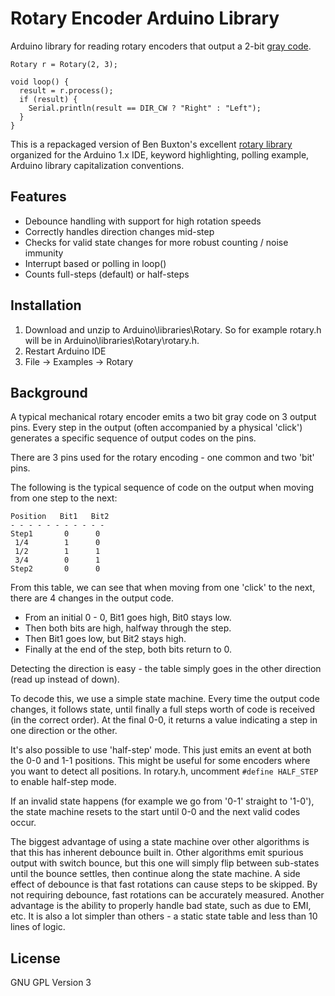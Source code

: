 Rotary Encoder Arduino Library
==============================

Arduino library for reading rotary encoders that output a 2-bit [gray code](http://en.wikipedia.org/wiki/Gray_code). 

    Rotary r = Rotary(2, 3);

    void loop() {
      result = r.process();
      if (result) {
        Serial.println(result == DIR_CW ? "Right" : "Left");
      }
    }

This is a repackaged version of Ben Buxton's excellent [rotary library](http://www.buxtronix.net/2011/10/rotary-encoders-done-properly.html) organized for the Arduino 1.x IDE, keyword highlighting, polling example, Arduino library capitalization conventions.

Features
--------
* Debounce handling with support for high rotation speeds
* Correctly handles direction changes mid-step
* Checks for valid state changes for more robust counting / noise immunity
* Interrupt based or polling in loop()
* Counts full-steps (default) or half-steps

Installation
------------
1. Download and unzip to Arduino\\libraries\\Rotary. So for example rotary.h will be in Arduino\\libraries\\Rotary\\rotary.h. 
2. Restart Arduino IDE
3. File -> Examples -> Rotary

Background
----------
A typical mechanical rotary encoder emits a two bit gray code on 3 output pins. Every step in the output (often accompanied by a physical 'click') generates a specific sequence of output codes on the pins.

There are 3 pins used for the rotary encoding - one common and two 'bit' pins.

The following is the typical sequence of code on the output when moving from one step to the next:
 
    Position   Bit1   Bit2
    - - - - - - - - - - - 
    Step1       0      0
     1/4        1      0
     1/2        1      1
     3/4        0      1
    Step2       0      0

From this table, we can see that when moving from one 'click' to the next, there are 4 changes in the output code. 

- From an initial 0 - 0, Bit1 goes high, Bit0 stays low.
- Then both bits are high, halfway through the step.
- Then Bit1 goes low, but Bit2 stays high.
- Finally at the end of the step, both bits return to 0.

Detecting the direction is easy - the table simply goes in the other direction (read up instead of down).

To decode this, we use a simple state machine. Every time the output code changes, it follows state, until finally a full steps worth of code is received (in the correct order). At the final 0-0, it returns a value indicating a step in one direction or the other.

It's also possible to use 'half-step' mode. This just emits an event at both the 0-0 and 1-1 positions. This might be useful for some encoders where you want to detect all positions. In rotary.h, uncomment  `#define HALF_STEP` to enable half-step mode.

If an invalid state happens (for example we go from '0-1' straight to '1-0'), the state machine resets to the start until 0-0 and the next valid codes occur.

The biggest advantage of using a state machine over other algorithms is that this has inherent debounce built in. Other algorithms emit spurious output with switch bounce, but this one will simply flip between sub-states until the bounce settles, then continue along the state machine. A side effect of debounce is that fast rotations can cause steps to be skipped. By not requiring debounce, fast rotations can be accurately measured. Another advantage is the ability to properly handle bad state, such as due to EMI, etc. It is also a lot simpler than others - a static state table and less than 10 lines of logic.

License
-------
GNU GPL Version 3
